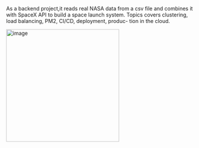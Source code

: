 As a backend project,it reads real NASA data from a csv file and combines it with SpaceX API to build a space launch system. Topics covers clustering, load balancing, PM2, CI/CD, deployment, produc- tion in the cloud.

<img width="305" alt="image" src="https://github.com/vieri2in/NASA-project/assets/97074757/0b8f73a8-d517-4112-9ffc-3a2aea80394c">
